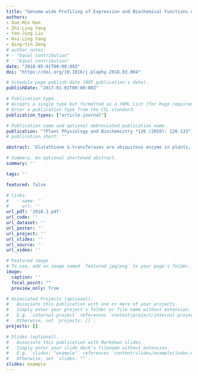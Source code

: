 ```yaml
---
title: "Genome-wide Profiling of Expression and Biochemical Functions of the Medicago Glutathione S-transferase Gene Family"
authors:
- Xue-Min Han
- Zhi-Ling Yang
- Yan-Jing Liu
- Hai-Ling Yang
- Qing-Yin Zeng
# author_notes:
# - "Equal contribution"
# - "Equal contribution"
date: "2018-05-01T00:00:00Z"
doi: "https://doi.org/10.1016/j.plaphy.2018.03.004" 

# Schedule page publish date (NOT publication's date).
publishDate: "2017-01-01T00:00:00Z"

# Publication type.
# Accepts a single type but formatted as a YAML list (for Hugo requirements).
# Enter a publication type from the CSL standard.
publication_types: ["article-journal"]

# Publication name and optional abbreviated publication name.
publication: "*Plant Physiology and Biochemistry *126 (2018): 126-133"
# publication_short: ""

abstract: 'Glutathione S-transferases are ubiquitous enzyme in plants, playing vital roles in several physiological and developmental processes. In this study we identified 73 GST genes from the genome of Medicago truncatula. The Medicago GSTs were divided to eight classes with tau and phi being the most numerous. Six clusters were found on four Medicago chromosomes. The local gene duplication mainly contributed to the expansion of this large gene family. Functional divergence was found in their gene structures, gene expression patterns, and enzyme properties. A genomic comparative analysis revealed lineage-specific loss/gain events between Medicago and Glycine. This study offered new insights into the evolution of gene family between closely related species.'

# Summary. An optional shortened abstract.
summary: ''

tags: ''

featured: false

# links:
#   - name: ''
#     url: ''
url_pdf: '2018.1.pdf'
url_code: ''
url_dataset: ''
url_poster: ''
url_project: ''
url_slides: ''
url_source: ''
url_video: ''

# Featured image
# To use, add an image named `featured.jpg/png` to your page's folder. 
image:
  caption: ''
  focal_point: ""
  preview_only: True

# Associated Projects (optional).
#   Associate this publication with one or more of your projects.
#   Simply enter your project's folder or file name without extension.
#   E.g. `internal-project` references `content/project/internal-project/index.md`.
#   Otherwise, set `projects: []`.
projects: []

# Slides (optional).
#   Associate this publication with Markdown slides.
#   Simply enter your slide deck's filename without extension.
#   E.g. `slides: "example"` references `content/slides/example/index.md`.
#   Otherwise, set `slides: ""`.
slides: example
---
```



